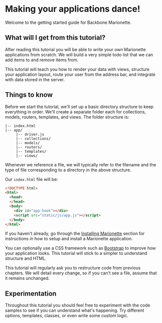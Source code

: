 # Making your applications dance!

Welcome to the getting started guide for Backbone Marionette.


## What will I get from this tutorial?

After reading this tutorial you will be able to write your own Marionette
applications from scratch. We will build a very simple todo list that we can add
items to and remove items from.

This tutorial will teach you how to render your data with views, structure your
application layout, route your user from the address bar, and integrate with
data stored in the server.


## Things to know

Before we start the tutorial, we'll set up a basic directory structure to keep
everything in order. We'll create a separate folder each for collections,
models, routers, templates, and views. The folder structure is:

```
|-- index.html
|-- app/
     |-- driver.js
     |-- collections/
     |-- models/
     |-- routers/
     |-- templates/
     |-- views/
```

Whenever we reference a file, we will typically refer to the filename and the
type of file corresponding to a directory in the above structure.

Our `index.html` file will be:

```html
<!DOCTYPE html>
<html>
  <head>
  </head>
  <body>
    <div id="app-hook"></div>
    <script src="static/js/app.js"></script>
  </body>
</html>
```

If you haven't already, go through the
[Installing Marionette](../installing_marionette.md) section for instructions in
how to setup and install a Marionette application.

You can optionally use a CSS framework such as
[Bootstrap](https://getbootstrap.com) to improve how your application looks.
This tutorial will stick to a simpler to understand structure and HTML.

This tutorial will regularly ask you to restructure code from previous
chapters. We will detail every change, so if you can't see a file, assume that
it remains unchanged.


## Experimentation

Throughout this tutorial you should feel free to experiment with the code
samples to see if you can understand what's happening. Try different options,
templates, classes, or even write some custom logic.
